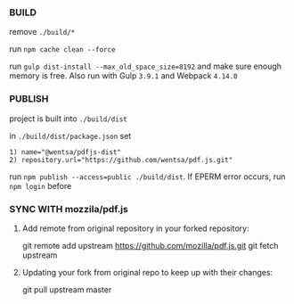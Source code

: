 ### BUILD
remove `./build/*`

run `npm cache clean --force`


run `gulp dist-install --max_old_space_size=8192` and make sure enough memory is free. Also run with Gulp `3.9.1` and Webpack `4.14.0`

### PUBLISH
project is built into `./build/dist`

in `./build/dist/package.json` set

    1) name="@wentsa/pdfjs-dist"
    2) repository.url="https://github.com/wentsa/pdf.js.git"

run `npm publish --access=public ./build/dist`. If EPERM error occurs, run `npm login` before

### SYNC WITH mozzila/pdf.js

1. Add remote from original repository in your forked repository: 


    git remote add upstream https://github.com/mozilla/pdf.js.git
    git fetch upstream

2. Updating your fork from original repo to keep up with their changes:


    git pull upstream master
     